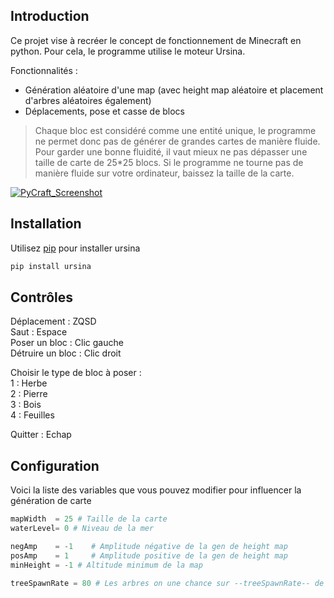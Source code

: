 ## Introduction

Ce projet vise à recréer le concept de fonctionnement de Minecraft en python. Pour cela, le programme utilise le moteur Ursina.  

Fonctionnalités :
- Génération aléatoire d'une map (avec height map aléatoire et placement d'arbres aléatoires également)
- Déplacements, pose et casse de blocs

> Chaque bloc est considéré comme une entité unique, le programme ne permet donc pas de générer de grandes cartes de manière fluide. Pour garder une bonne fluidité, il vaut mieux ne pas dépasser une taille de carte de 25*25 blocs. Si le programme ne tourne pas de manière fluide sur votre ordinateur, baissez la taille de la carte.

[![PyCraft_Screenshot](https://i.postimg.cc/ydS3ZGCy/333135456-780258066939173-826262856911322325-n.png "PyCraft_Screenshot")](https://i.postimg.cc/ydS3ZGCy/333135456-780258066939173-826262856911322325-n.png "PyCraft_Screenshot")

## Installation

Utilisez [pip](https://pip.pypa.io/en/stable/) pour installer ursina

```bash
pip install ursina
```

## Contrôles

Déplacement : ZQSD  
Saut : Espace  
Poser un bloc : Clic gauche  
Détruire un bloc : Clic droit  

Choisir le type de bloc à poser :  
1 : Herbe  
2 : Pierre  
3 : Bois  
4 : Feuilles  

Quitter : Echap

## Configuration
Voici la liste des variables que vous pouvez modifier pour influencer la génération de carte
```python
mapWidth  = 25 # Taille de la carte
waterLevel= 0 # Niveau de la mer

negAmp    = -1    # Amplitude négative de la gen de height map
posAmp    = 1     # Amplitude positive de la gen de height map
minHeight = -1 # Altitude minimum de la map

treeSpawnRate = 80 # Les arbres on une chance sur --treeSpawnRate-- de spawn
```
